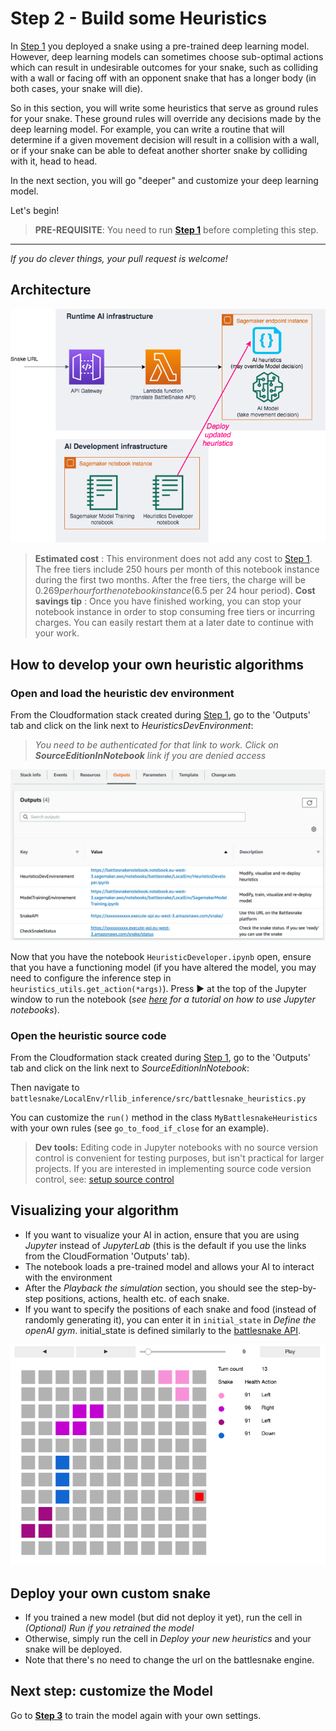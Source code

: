 # Step 2 - Build some Heuristics

In [Step 1](DeployTheAIEndpoint.md) you deployed a snake using a pre-trained deep learning model. However, deep learning models can sometimes choose sub-optimal actions which can result in undesirable outcomes for your snake, such as colliding with a wall or facing off with an opponent snake that has a longer body (in both cases, your snake will die).

So in this section, you will write some heuristics that serve as ground rules for your snake. These ground rules will override any decisions made by the deep learning model. For example, you can write a routine that will determine if a given movement decision will result in a collision with a wall, or if your snake can be able to defeat another shorter snake by colliding with it, head to head.

In the next section, you will go "deeper" and customize your deep learning model.

Let's begin!

> __PRE-REQUISITE__: You need to run __[Step 1](DeployTheAIEndpoint.md)__ before completing this step.

---
_If you do clever things, your pull request is welcome!_

## Architecture

![Heuristic Dev Architecture](images/ArchitectureSagemakerBattlesnakeHeuristics.png "Heuristic Dev Architecture")

> __Estimated cost__ : This environment does not add any cost to [Step 1](DeployTheAIEndpoint.md). The free tiers include 250 hours per month of this notebook instance during the first two months.
> After the free tiers, the charge will be $0.269 per hour for the notebook instance ($6.5 per 24 hour period).
> __Cost savings tip__ : Once you have finished working, you can stop your notebook instance in order to stop consuming free tiers or incurring charges. You can easily restart them at a later date to continue with your work.

## How to develop your own heuristic algorithms

### Open and load the heuristic dev environment

From the Cloudformation stack created during [Step 1](DeployTheAIEndpoint.md), go to the 'Outputs' tab and click on the link next to _HeuristicsDevEnvironment_:

> _You need to be authenticated for that link to work. Click on __SourceEditionInNotebook__ link if you are denied access_

![Output tab](images/outputs.png "Output tab")

Now that you have the notebook `HeuristicDeveloper.ipynb` open, ensure that you have a functioning model (if you have altered the model, you may need to configure the inference step in `heuristics_utils.get_action(*args)`). Press ► at the top of the Jupyter window to run the notebook (_see [here](https://www.youtube.com/watch?v=7wfPqAyYADY) for a tutorial on how to use Jupyter notebooks_).

### Open the heuristic source code

From the Cloudformation stack created during [Step 1](DeployTheAIEndpoint.md), go to the 'Outputs' tab and click on the link next to _SourceEditionInNotebook_:

Then navigate to `battlesnake/LocalEnv/rllib_inference/src/battlesnake_heuristics.py`

You can customize the `run()` method in the class `MyBattlesnakeHeuristics` with your own rules (see `go_to_food_if_close` for an example). 

> __Dev tools:__ Editing code in Jupyter notebooks with no source version control is convenient for testing purposes,  but isn't practical for larger projects. If you are interested in implementing source code version control, see: [setup source control](SetupSourceControl.md)

## Visualizing your algorithm

- If you want to visualize your AI in action, ensure that you are using *Jupyter* instead of *JupyterLab* (this is the default if you use the links from the CloudFormation 'Outputs' tab).
- The notebook loads a pre-trained model and allows your AI to interact with the environment
- After the *Playback the simulation* section, you should see the step-by-step positions, actions, health etc. of each snake.
- If you want to specify the positions of each snake and food (instead of randomly generating it), you can enter it in `initial_state` in *Define the openAI gym*. initial_state is defined similarly to the [battlesnake API](https://docs.battlesnake.com/snake-api).

![Visualization](images/VisualizingHeuristics.png "Visualize the heuristics")

## Deploy your own custom snake

- If you trained a new model (but did not deploy it yet), run the cell in *(Optional) Run if you retrained the model*
- Otherwise, simply run the cell in *Deploy your new heuristics* and your snake will be deployed.
- Note that there's no need to change the url on the battlesnake engine.

## Next step: customize the Model

Go to __[Step 3](TrainModelAndDeploy.md)__ to train the model again with your own settings.

